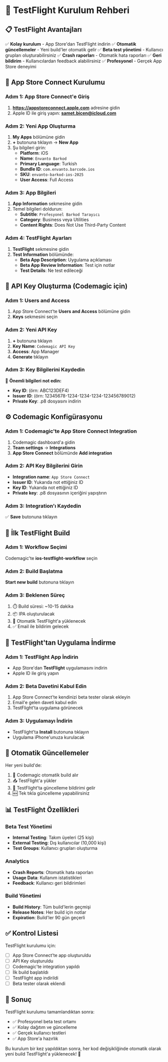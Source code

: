 # 🚀 TestFlight Kurulum Rehberi

## 📋 TestFlight Avantajları

✅ **Kolay kurulum** - App Store'dan TestFlight indirin
✅ **Otomatik güncellemeler** - Yeni build'ler otomatik gelir
✅ **Beta test yönetimi** - Kullanıcı grupları oluşturabilirsiniz
✅ **Crash raporları** - Otomatik hata raporları
✅ **Geri bildirim** - Kullanıcılardan feedback alabilirsiniz
✅ **Profesyonel** - Gerçek App Store deneyimi

## 🍎 App Store Connect Kurulumu

### Adım 1: App Store Connect'e Giriş
1. **https://appstoreconnect.apple.com** adresine gidin
2. Apple ID ile giriş yapın: **samet.bicen@icloud.com**

### Adım 2: Yeni App Oluşturma
1. **My Apps** bölümüne gidin
2. **+** butonuna tıklayın → **New App**
3. Şu bilgileri girin:
   - **Platform**: iOS
   - **Name**: `Envanto Barkod`
   - **Primary Language**: Turkish
   - **Bundle ID**: `com.envanto.barcode.ios`
   - **SKU**: `envanto-barkod-ios-2025`
   - **User Access**: Full Access

### Adım 3: App Bilgileri
1. **App Information** sekmesine gidin
2. Temel bilgileri doldurun:
   - **Subtitle**: `Profesyonel Barkod Tarayıcı`
   - **Category**: Business veya Utilities
   - **Content Rights**: Does Not Use Third-Party Content

### Adım 4: TestFlight Ayarları
1. **TestFlight** sekmesine gidin
2. **Test Information** bölümünde:
   - **Beta App Description**: Uygulama açıklaması
   - **Beta App Review Information**: Test için notlar
   - **Test Details**: Ne test edileceği

## 🔑 API Key Oluşturma (Codemagic için)

### Adım 1: Users and Access
1. App Store Connect'te **Users and Access** bölümüne gidin
2. **Keys** sekmesini seçin

### Adım 2: Yeni API Key
1. **+** butonuna tıklayın
2. **Key Name**: `Codemagic API Key`
3. **Access**: App Manager
4. **Generate** tıklayın

### Adım 3: Key Bilgilerini Kaydedin
📝 **Önemli bilgileri not edin:**
- **Key ID**: (örn: ABC123DEF4)
- **Issuer ID**: (örn: 12345678-1234-1234-1234-123456789012)
- **Private Key**: .p8 dosyasını indirin

## ⚙️ Codemagic Konfigürasyonu

### Adım 1: Codemagic'te App Store Connect Integration
1. Codemagic dashboard'a gidin
2. **Team settings** → **Integrations**
3. **App Store Connect** bölümünde **Add integration**

### Adım 2: API Key Bilgilerini Girin
- **Integration name**: `App Store Connect`
- **Issuer ID**: Yukarıda not ettiğiniz ID
- **Key ID**: Yukarıda not ettiğiniz ID
- **Private key**: .p8 dosyasının içeriğini yapıştırın

### Adım 3: Integration'ı Kaydedin
✅ **Save** butonuna tıklayın

## 🚀 İlk TestFlight Build

### Adım 1: Workflow Seçimi
Codemagic'te **ios-testflight-workflow** seçin

### Adım 2: Build Başlatma
**Start new build** butonuna tıklayın

### Adım 3: Beklenen Süreç
1. ⏱️ Build süresi: ~10-15 dakika
2. 📦 IPA oluşturulacak
3. 🚀 Otomatik TestFlight'a yüklenecek
4. ✅ Email ile bildirim gelecek

## 📱 TestFlight'tan Uygulama İndirme

### Adım 1: TestFlight App İndirin
- App Store'dan **TestFlight** uygulamasını indirin
- Apple ID ile giriş yapın

### Adım 2: Beta Davetini Kabul Edin
1. App Store Connect'te kendinizi beta tester olarak ekleyin
2. Email'e gelen daveti kabul edin
3. TestFlight'ta uygulama görünecek

### Adım 3: Uygulamayı İndirin
- TestFlight'ta **Install** butonuna tıklayın
- Uygulama iPhone'unuza kurulacak

## 🔄 Otomatik Güncellemeler

Her yeni build'de:
1. 🔄 Codemagic otomatik build alır
2. 📤 TestFlight'a yükler
3. 📱 TestFlight'ta güncelleme bildirimi gelir
4. 🆕 Tek tıkla güncelleme yapabilirsiniz

## 📊 TestFlight Özellikleri

### Beta Test Yönetimi
- **Internal Testing**: Takım üyeleri (25 kişi)
- **External Testing**: Dış kullanıcılar (10,000 kişi)
- **Test Groups**: Kullanıcı grupları oluşturma

### Analytics
- **Crash Reports**: Otomatik hata raporları
- **Usage Data**: Kullanım istatistikleri
- **Feedback**: Kullanıcı geri bildirimleri

### Build Yönetimi
- **Build History**: Tüm build'lerin geçmişi
- **Release Notes**: Her build için notlar
- **Expiration**: Build'ler 90 gün geçerli

## ✅ Kontrol Listesi

TestFlight kurulumu için:
- [ ] App Store Connect'te app oluşturuldu
- [ ] API Key oluşturuldu
- [ ] Codemagic'te integration yapıldı
- [ ] İlk build başlatıldı
- [ ] TestFlight app indirildi
- [ ] Beta tester olarak eklendi

## 🎯 Sonuç

TestFlight kurulumu tamamlandıktan sonra:
- ✅ Profesyonel beta test ortamı
- ✅ Kolay dağıtım ve güncelleme
- ✅ Gerçek kullanıcı testleri
- ✅ App Store'a hazırlık

Bu kurulum bir kez yapıldıktan sonra, her kod değişikliğinde otomatik olarak yeni build TestFlight'a yüklenecek! 🚀